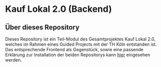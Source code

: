 # Kauf Lokal 2.0 (Backend)

## Über dieses Repository
Dieses Repository ist ein Teil-Modul des Gesamtprojektes Kauf Lokal 2.0, welches im Rahmen eines Guided Projects mit der TH Köln
entstanden ist. Das entsprechende Frontend als Gegenstück, sowie eine passende Erklärung zur Installation der beiden 
Repositorys kann [hier](https://github.com/Kauf-lokal-2-0/Guided-Project-SS21_A02-Kauf-lokal-2.0_frontend)
eingesehen werden.
